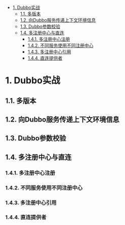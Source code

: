 
<!-- TOC -->

- [1. Dubbo实战](#1-dubbo实战)
    - [1.1. 多版本](#11-多版本)
    - [1.2. 向Dubbo服务传递上下文环境信息](#12-向dubbo服务传递上下文环境信息)
    - [1.3. Dubbo参数校验](#13-dubbo参数校验)
    - [1.4. 多注册中心与直连](#14-多注册中心与直连)
        - [1.4.1. 多注册中心注册](#141-多注册中心注册)
        - [1.4.2. 不同服务使用不同注册中心](#142-不同服务使用不同注册中心)
        - [1.4.3. 多注册中心引用](#143-多注册中心引用)
        - [1.4.4. 直连提供者](#144-直连提供者)

<!-- /TOC -->

# 1. Dubbo实战  

## 1.1. 多版本

## 1.2. 向Dubbo服务传递上下文环境信息  
<!-- 

https://my.oschina.net/u/3039671/blog/833589
-->


## 1.3. Dubbo参数校验

<!-- 

官方文档 https://dubbo.apache.org/zh/docs/advanced/parameter-validation/

https://www.cnblogs.com/allennote/articles/12543506.html
https://blog.csdn.net/lbh199466/article/details/95060983

-->


## 1.4. 多注册中心与直连
<!-- 
https://dubbo.apache.org/zh/docs/advanced/multi-registry/
https://dubbo.apache.org/zh/docs/advanced/explicit-target/
-->

### 1.4.1. 多注册中心注册

### 1.4.2. 不同服务使用不同注册中心   

### 1.4.3. 多注册中心引用   


### 1.4.4. 直连提供者



